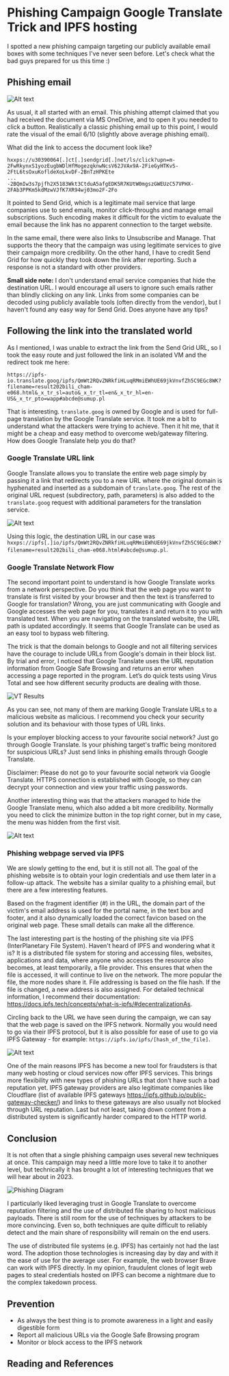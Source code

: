 # Phishing Campaign Google Translate Trick and IPFS hosting

I spotted a new phishing campaign targeting our publicly available email boxes with some techniques I've never seen before. Let's check what the bad guys prepared for us this time :)

## Phishing email

![Alt text](Data/email.png?raw=true "Email sample")

As usual, it all started with an email. This phishing attempt claimed that you had received the document via MS OneDrive, and to open it you needed to click a button. Realistically a classic phishing email up to this point, I would rate the visual of the email 6/10 (slightly above average phishing email).

What did the link to access the document look like?

```
hxxps://u30390064[.]ct[.]sendgrid[.]net/ls/click?upn=m-2FwRkynxS1yozEugbWDlHfMogezqknwNcsV62JVAx9A-2FieGyHTKvS-2FtL6tsOxuKofldeXoLkvDF-2BnTzHPKEte
...
-2BQmIw3s7pjfh2X5183Wkt3CtduA5afgEDK5R7KUtW0mgszGWEUzC57VPHX-2FAb3PPKm5kdMzwVJfK7XR94wj03mo2F-2Fo
```

It pointed to Send Grid, which is a legitimate mail service that large companies use to send emails, monitor click-throughs and manage email subscriptions. Such encoding makes it difficult for the victim to evaluate the email because the link has no apparent connection to the target website.

In the same email, there were also links to Unsubscribe and Manage. That supports the theory that the campaign was using legitimate services to give their campaign more credibility. On the other hand, I have to credit Send Grid for how quickly they took down the link after reporting. Such a response is not a standard with other providers.

**Small side note:** I don't understand email service companies that hide the destination URL. I would encourage all users to ignore such emails rather than blindly clicking on any link. Links from some companies can be decoded using publicly available tools (often directly from the vendor), but I haven't found any easy way for Send Grid. Does anyone have any tips?

## Following the link into the translated world

As I mentioned, I was unable to extract the link from the Send Grid URL, so I took the easy route and just followed the link in an isolated VM and the redirect took me here:

```
https://ipfs-io.translate.goog/ipfs/QmWt2RQvZNRkfiHLuqRMmiEWhUE69jkVnvfZh5C9EGc8WK?filename=result202bili_cham-e068.html&_x_tr_sl=auto&_x_tr_tl=en&_x_tr_hl=en-US&_x_tr_pto=wapp#abcde@sumup.pl
```

That is interesting. `translate.goog` is owned by Google and is used for full-page translation by the Google Translate service. It took me a bit to understand what the attackers were trying to achieve. Then it hit me, that it might be a cheap and easy method to overcome web/gateway filtering. How does Google Translate help you do that?

### Google Translate URL link

Google Translate allows you to translate the entire web page simply by passing it a link that redirects you to a new URL where the original domain is hyphenated and inserted as a subdomain of `translate.goog`. The rest of the original URL request (subdirectory, path, parameters) is also added to the `translate.goog` request with additional parameters for the translation service.

![Alt text](Data/google_translate.png?raw=true "Email sample")

Using this logic, the destination URL in our case was `hxxps://ipfs[.]io/ipfs/QmWt2RQvZNRkfiHLuqRMmiEWhUE69jkVnvfZh5C9EGc8WK?filename=result202bili_cham-e068.html#abcde@sumup.pl`.

### Google Translate Network Flow

The second important point to understand is how Google Translate works from a network perspective. Do you think that the web page you want to translate is first visited by your browser and then the text is transferred to Google for translation? Wrong, you are just communicating with Google and Google accesses the web page for you, translates it and return it to you with translated text. When you are navigating on the translated website, the URL path is updated accordingly. It seems that Google Translate can be used as an easy tool to bypass web filtering.

The trick is that the domain belongs to Google and not all filtering services have the courage to include URLs from Google's domain in their block list. By trial and error, I noticed that Google Translate uses the URL reputation information from Google Safe Browsing and returns an error when accessing a page reported in the program. Let’s do quick tests using Virus Total and see how different security products are dealing with those.

![VT Results](Data/vt_results.png?raw=true)

As you can see, not many of them are marking Google Translate URLs to a malicious website as malicious. I recommend you check your security solution and its behaviour with those types of URL links.

Is your employer blocking access to your favourite social network? Just go through Google Translate. Is your phishing target's traffic being monitored for suspicious URLs? Just send links in phishing emails through Google Translate.

Disclaimer: Please do not go to your favourite social network via Google Translate. HTTPS connection is established with Google, so they can decrypt your connection and view your traffic using passwords.

Another interesting thing was that the attackers managed to hide the Google Translate menu, which also added a bit more credibility. Normally you need to click the minimize button in the top right corner, but in my case, the menu was hidden from the first visit.

![Alt text](Data/phishing_page.png?raw=true "Email sample")

### Phishing webpage served via IPFS

We are slowly getting to the end, but it is still not all. The goal of the phishing website is to obtain your login credentials and use them later in a follow-up attack. The website has a similar quality to a phishing email, but there are a few interesting features.

Based on the fragment identifier (#) in the URL, the domain part of the victim's email address is used for the portal name, in the text box and footer, and it also dynamically loaded the correct favicon based on the original web page. These small details can make all the difference.

The last interesting part is the hosting of the phishing site via IPFS (InterPlanetary File System). Haven't heard of IPFS and wondering what it is? It is a distributed file system for storing and accessing files, websites, applications and data, where anyone who accesses the resource also becomes, at least temporarily, a file provider. This ensures that when the file is accessed, it will continue to live on the network. The more popular the file, the more nodes share it. File addressing is based on the file hash. If the file is changed, a new address is also assigned. For detailed technical information, I recommend their documentation: https://docs.ipfs.tech/concepts/what-is-ipfs/#decentralizationAs.

Circling back to the URL we have seen during the campaign, we can say that the web page is saved on the IPFS network. Normally you would need to go via their IPFS protocol, but it is also possible for ease of use to go via IPFS Gateway - for example: `https://ipfs.io/ipfs/[hash_of_the_file]`.

![Alt text](Data/IPFS.png?raw=true "Email sample")

One of the main reasons IPFS has become a new tool for fraudsters is that many web hosting or cloud services now offer IPFS services. This brings more flexibility with new types of phishing URLs that don't have such a bad reputation yet. IPFS gateway providers are also legitimate companies like Cloudflare (list of available IPFS gateways https://ipfs.github.io/public-gateway-checker/) and links to these gateways are also usually not blocked through URL reputation. Last but not least, taking down content from a distributed system is significantly harder compared to the HTTP world.

## Conclusion

It is not often that a single phishing campaign uses several new techniques at once. This campaign may need a little more love to take it to another level, but technically it has brought a lot of interesting techniques that we will hear about in 2023.

![Phishing Diagram](Data/diagram.png?raw=true)

I particularly liked leveraging trust in Google Translate to overcome reputation filtering and the use of distributed file sharing to host malicious payloads. There is still room for the use of techniques by attackers to be more convincing. Even so, both techniques are quite difficult to reliably detect and the main share of responsibility will remain on the end users.

The use of distributed file systems (e.g. IPFS) has certainly not had the last word. The adoption those technologies is increasing day by day and with it the ease of use for the average user. For example, the web browser Brave can work with IPFS directly. In my opinion, fraudulent clones of legit web pages to steal credentials hosted on IPFS can become a nightmare due to the complex takedown process.

## Prevention

- As always the best thing is to promote awareness in a light and easily digestible form
- Report all malicious URLs via the Google Safe Browsing program
- Monitor or block access to the IPFS network

## Reading and References
